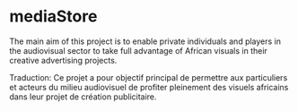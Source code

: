 # mediaStore
  The main aim of this project is to enable private individuals and players in the audiovisual sector to take full advantage of African visuals in their creative advertising projects.

Traduction:
Ce projet a pour objectif principal de permettre aux particuliers et acteurs du milieu audiovisuel de profiter pleinement des visuels africains dans leur projet de création publicitaire.
